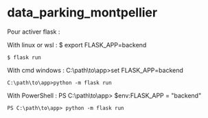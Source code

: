# data_parking_montpellier

Pour activer flask :

With linux or wsl :
    $ export FLASK_APP=backend
    
    $ flask run

With cmd windows :
    C:\path\to\app>set FLASK_APP=backend
    
    C:\path\to\app>python -m flask run

With PowerShell :
    PS C:\path\to\app> $env:FLASK_APP = "backend"
    
    PS C:\path\to\app> python -m flask run
